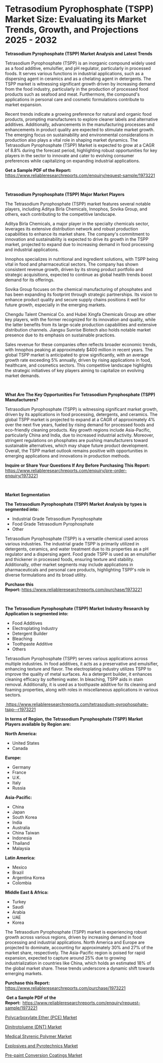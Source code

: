 <p><h1>Tetrasodium Pyrophosphate (TSPP) Market Size: Evaluating its Market Trends, Growth, and Projections 2025 - 2032</h1></p><p><strong>Tetrasodium Pyrophosphate (TSPP) Market Analysis and Latest Trends</strong></p>
<p><p>Tetrasodium Pyrophosphate (TSPP) is an inorganic compound widely used as a food additive, emulsifier, and pH regulator, particularly in processed foods. It serves various functions in industrial applications, such as a dispersing agent in ceramics and as a chelating agent in detergents. The TSPP market is witnessing significant growth driven by increasing demand from the food industry, particularly in the production of processed food products such as seafood and meat. Furthermore, the compound's applications in personal care and cosmetic formulations contribute to market expansion.</p><p>Recent trends indicate a growing preference for natural and organic food products, prompting manufacturers to explore cleaner labels and alternative additives. Additionally, advancements in the manufacturing processes and enhancements in product quality are expected to stimulate market growth. The emerging focus on sustainability and environmental considerations in production also plays a vital role in shaping market dynamics. The Tetrasodium Pyrophosphate (TSPP) Market is expected to grow at a CAGR of 8.8% during the forecast period, highlighting robust opportunities for key players in the sector to innovate and cater to evolving consumer preferences while capitalizing on expanding industrial applications.</p></p>
<p><strong>Get a Sample PDF of the Report:&nbsp;</strong> <a href="https://www.reliableresearchreports.com/enquiry/request-sample/1973221?utm_campaign=36&utm_medium=2&utm_source=Github&utm_content=ia&utm_term=04022025&utm_id=tetrasodium-pyrophosphate-tspp">https://www.reliableresearchreports.com/enquiry/request-sample/1973221</a></p>
<p>&nbsp;</p>
<p><strong>Tetrasodium Pyrophosphate (TSPP) Major Market Players</strong></p>
<p><p>The Tetrasodium Pyrophosphate (TSPP) market features several notable players, including Aditya Birla Chemicals, Innophos, Sovika Group, and others, each contributing to the competitive landscape.</p><p>Aditya Birla Chemicals, a major player in the specialty chemicals sector, leverages its extensive distribution network and robust production capabilities to enhance its market share. The company's commitment to innovation and sustainability is expected to drive its growth in the TSPP market, projected to expand due to increasing demand in food processing and industrial applications.</p><p>Innophos specializes in nutritional and ingredient solutions, with TSPP being vital in food and pharmaceutical sectors. The company has shown consistent revenue growth, driven by its strong product portfolio and strategic acquisitions, expected to continue as global health trends boost demand for its offerings.</p><p>Sovika Group focuses on the chemical manufacturing of phosphates and has been expanding its footprint through strategic partnerships. Its vision to enhance product quality and secure supply chains positions it well for future growth, especially in the emerging markets.</p><p>Chengdu Talent Chemical Co. and Hubei Xingfa Chemicals Group are other key players, with the former recognized for its innovation and quality, while the latter benefits from its large-scale production capabilities and extensive distribution channels. Jiangsu Sunrise Biotech also holds notable market presence due to its emphasis on sustainable practices.</p><p>Sales revenue for these companies often reflects broader economic trends, with Innophos peaking at approximately $400 million in recent years. The global TSPP market is anticipated to grow significantly, with an average growth rate exceeding 5% annually, driven by rising applications in food, healthcare, and cosmetics sectors. This competitive landscape highlights the strategic initiatives of key players aiming to capitalize on evolving market demands.</p></p>
<p>&nbsp;</p>
<p><strong>What Are The Key Opportunities For Tetrasodium Pyrophosphate (TSPP) Manufacturers?</strong></p>
<p><p>Tetrasodium Pyrophosphate (TSPP) is witnessing significant market growth, driven by its applications in food processing, detergents, and ceramics. The global TSPP market is projected to expand at a CAGR of approximately 4% over the next five years, fueled by rising demand for processed foods and eco-friendly cleaning products. Key growth regions include Asia-Pacific, particularly China and India, due to increased industrial activity. Moreover, stringent regulations on phosphates are pushing manufacturers toward sustainable alternatives, which may shape future product development. Overall, the TSPP market outlook remains positive with opportunities in emerging applications and innovations in production methods.</p></p>
<p><strong>Inquire or Share Your Questions If Any Before Purchasing This Report:</strong> <a href="https://www.reliableresearchreports.com/enquiry/pre-order-enquiry/1973221?utm_campaign=36&utm_medium=2&utm_source=Github&utm_content=ia&utm_term=04022025&utm_id=tetrasodium-pyrophosphate-tspp">https://www.reliableresearchreports.com/enquiry/pre-order-enquiry/1973221</a></p>
<p>&nbsp;</p>
<p><strong>Market Segmentation</strong></p>
<p><strong>The Tetrasodium Pyrophosphate (TSPP) Market Analysis by types is segmented into:</strong></p>
<p><ul><li>Industrial Grade Tetrasodium Pyrophosphate</li><li>Food Grade Tetrasodium Pyrophosphate</li><li>Other</li></ul></p>
<p><p>Tetrasodium Pyrophosphate (TSPP) is a versatile chemical used across various industries. The industrial grade TSPP is primarily utilized in detergents, ceramics, and water treatment due to its properties as a pH regulator and a dispersing agent. Food grade TSPP is used as an emulsifier and thickener in processed foods, ensuring texture and stability. Additionally, other market segments may include applications in pharmaceuticals and personal care products, highlighting TSPP's role in diverse formulations and its broad utility.</p></p>
<p><strong>Purchase this Report:&nbsp;</strong><a href="https://www.reliableresearchreports.com/purchase/1973221?utm_campaign=36&utm_medium=2&utm_source=Github&utm_content=ia&utm_term=04022025&utm_id=tetrasodium-pyrophosphate-tspp">https://www.reliableresearchreports.com/purchase/1973221</a></p>
<p>&nbsp;</p>
<p><strong>The Tetrasodium Pyrophosphate (TSPP) Market Industry Research by Application is segmented into:</strong></p>
<p><ul><li>Food Additives</li><li>Electroplating Industry</li><li>Detergent Builder</li><li>Bleaching</li><li>Toothpaste Additive</li><li>Others</li></ul></p>
<p><p>Tetrasodium Pyrophosphate (TSPP) serves various applications across multiple industries. In food additives, it acts as a preservative and emulsifier, enhancing texture and flavor. The electroplating industry utilizes TSPP to improve the quality of metal surfaces. As a detergent builder, it enhances cleaning efficacy by softening water. In bleaching, TSPP aids in stain removal. Additionally, it is used as a toothpaste additive for its cleaning and foaming properties, along with roles in miscellaneous applications in various sectors.</p></p>
<p><a href="https://www.reliableresearchreports.com/tetrasodium-pyrophosphate-tspp--r1973221?utm_campaign=36&utm_medium=2&utm_source=Github&utm_content=ia&utm_term=04022025&utm_id=tetrasodium-pyrophosphate-tspp">&nbsp;https://www.reliableresearchreports.com/tetrasodium-pyrophosphate-tspp--r1973221</a></p>
<p><strong>In terms of Region, the Tetrasodium Pyrophosphate (TSPP) Market Players available by Region are:</strong></p>
<p>
    <p> <strong> North America: </strong>
        <ul>
            <li>United States</li>
            <li>Canada</li>
        </ul>
        </p> 
    <p> <strong> Europe: </strong>
        <ul>
            <li>Germany</li>
            <li>France</li>
            <li>U.K.</li>
            <li>Italy</li>
            <li>Russia</li>
        </ul>
        </p> 
    <p> <strong> Asia-Pacific: </strong>
        <ul>
            <li>China</li>
            <li>Japan</li>
            <li>South Korea</li>
            <li>India</li>
            <li>Australia</li>
            <li>China Taiwan</li>
            <li>Indonesia</li>
            <li>Thailand</li>
            <li>Malaysia</li>
        </ul>
        </p> 
    <p> <strong> Latin America: </strong>
        <ul>
            <li>Mexico</li>
            <li>Brazil</li>
            <li>Argentina Korea</li>
            <li>Colombia</li>
        </ul>
        </p> 
    <p> <strong> Middle East & Africa: </strong>
        <ul>
            <li>Turkey</li>
            <li>Saudi</li>
            <li>Arabia</li>
            <li>UAE</li>
            <li>Korea</li>
        </ul>
    </p>
    </p>
<p><p>The Tetrasodium Pyrophosphate (TSPP) market is experiencing robust growth across various regions, driven by increasing demand in food processing and industrial applications. North America and Europe are projected to dominate, accounting for approximately 30% and 27% of the market share, respectively. The Asia-Pacific region is poised for rapid expansion, expected to capture around 25% due to growing industrialization in countries like China, which holds an estimated 18% of the global market share. These trends underscore a dynamic shift towards emerging markets.</p></p>
<p><strong>Purchase this Report: </strong><a href="https://www.reliableresearchreports.com/purchase/1973221?utm_campaign=36&utm_medium=2&utm_source=Github&utm_content=ia&utm_term=04022025&utm_id=tetrasodium-pyrophosphate-tspp">https://www.reliableresearchreports.com/purchase/1973221</a></p>
<p>&nbsp;<strong>Get a Sample PDF of the Report:&nbsp;&nbsp;</strong><a href="https://www.reliableresearchreports.com/enquiry/request-sample/1973221?utm_campaign=36&utm_medium=2&utm_source=Github&utm_content=ia&utm_term=04022025&utm_id=tetrasodium-pyrophosphate-tspp">https://www.reliableresearchreports.com/enquiry/request-sample/1973221</a></p>
<p><strong></strong></p>
<p><p><a href="https://github.com/pelahotayabe/Market-Research-Report-List-1/blob/main/polycarboxylate-ether-pce-market.md?utm_campaign=36&utm_medium=2&utm_source=Github&utm_content=ia&utm_term=04022025&utm_id=tetrasodium-pyrophosphate-tspp">Polycarboxylate Ether (PCE) Market</a></p><p><a href="https://github.com/raeezkenedz/Market-Research-Report-List-1/blob/main/dinitrotoluene-dnt-market.md?utm_campaign=36&utm_medium=2&utm_source=Github&utm_content=ia&utm_term=04022025&utm_id=tetrasodium-pyrophosphate-tspp">Dinitrotoluene (DNT) Market</a></p><p><a href="https://github.com/elitasvimal/Market-Research-Report-List-1/blob/main/medical-styrenic-polymer-market.md?utm_campaign=36&utm_medium=2&utm_source=Github&utm_content=ia&utm_term=04022025&utm_id=tetrasodium-pyrophosphate-tspp">Medical Styrenic Polymer Market</a></p><p><a href="https://github.com/cheryjhonson/Market-Research-Report-List-1/blob/main/explosives-and-pyrotechnics-market.md?utm_campaign=36&utm_medium=2&utm_source=Github&utm_content=ia&utm_term=04022025&utm_id=tetrasodium-pyrophosphate-tspp">Explosives and Pyrotechnics Market</a></p><p><a href="https://github.com/dierdrecrichton210/Market-Research-Report-List-1/blob/main/pre-paint-conversion-coatings-market.md?utm_campaign=36&utm_medium=2&utm_source=Github&utm_content=ia&utm_term=04022025&utm_id=tetrasodium-pyrophosphate-tspp">Pre-paint Conversion Coatings Market</a></p></p>